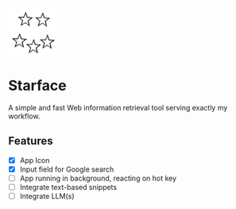 <img src="starface.svg" width=100/>

# Starface

A simple and fast Web information retrieval tool serving exactly my workflow.


## Features

- [x] App Icon
- [x] Input field for Google search
- [ ] App running in background, reacting on hot key
- [ ] Integrate text-based snippets
- [ ] Integrate LLM(s)